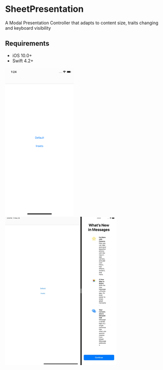 # SheetPresentation

A Modal Presentation Controller that adapts to content size, traits changing and keyboard visibility

## Requirements
- iOS 10.0+
- Swift 4.2+

<img src="iPhone.gif" height=480px>      <img src="iPad.gif" height=480px>

